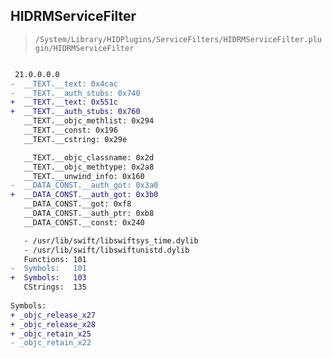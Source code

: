 ## HIDRMServiceFilter

> `/System/Library/HIDPlugins/ServiceFilters/HIDRMServiceFilter.plugin/HIDRMServiceFilter`

```diff

 21.0.0.0.0
-  __TEXT.__text: 0x4cac
-  __TEXT.__auth_stubs: 0x740
+  __TEXT.__text: 0x551c
+  __TEXT.__auth_stubs: 0x760
   __TEXT.__objc_methlist: 0x294
   __TEXT.__const: 0x196
   __TEXT.__cstring: 0x29e

   __TEXT.__objc_classname: 0x2d
   __TEXT.__objc_methtype: 0x2a8
   __TEXT.__unwind_info: 0x160
-  __DATA_CONST.__auth_got: 0x3a0
+  __DATA_CONST.__auth_got: 0x3b0
   __DATA_CONST.__got: 0xf8
   __DATA_CONST.__auth_ptr: 0xb8
   __DATA_CONST.__const: 0x240

   - /usr/lib/swift/libswiftsys_time.dylib
   - /usr/lib/swift/libswiftunistd.dylib
   Functions: 101
-  Symbols:   101
+  Symbols:   103
   CStrings:  135
 
Symbols:
+ _objc_release_x27
+ _objc_release_x28
+ _objc_retain_x25
- _objc_retain_x22

```
